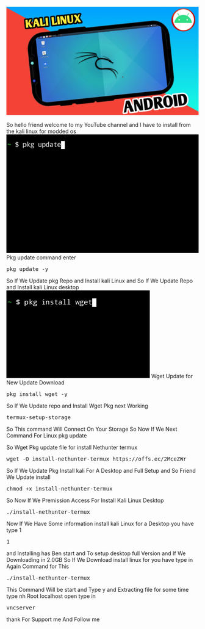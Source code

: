 ![image alt](https://github.com/Arsal132/Kali-Linux-install-on-Termux/blob/4f358582c08045fc5b50237946a3dd16dab811d3/Build/20241128_140817.jpg)

So hello friend welcome to my YouTube channel and I have to install from the kali linux for modded os 
![image alt](https://github.com/Arsal132/Kali-Linux-install-on-Termux/blob/main/1734169048668.jpg)
Pkg update command enter 

<pre>pkg update -y</pre>
So If We Update pkg Repo and Install kali Linux and So If We Update Repo and Install kali Linux desktop 
![image alt](https://github.com/Arsal132/Kali-Linux-install-on-Termux/blob/main/1734168660316.jpg)
Wget Update for New Update Download 
<pre>pkg install wget -y</pre>
So If We Update repo and Install Wget Pkg next Working 
<pre>termux-setup-storage</pre>
So This command Will Connect On Your Storage 
So Now If We Next Command For Linux pkg update 

So Wget Pkg update file for install Nethunter termux 
<pre>wget -O install-nethunter-termux https://offs.ec/2MceZWr</pre>
So If We Update Pkg Install kali For A Desktop and Full Setup and So Friend We Update install 
<pre>chmod +x install-nethunter-termux</pre>
So Now If We Premission Access For Install Kali Linux Desktop 
<pre>./install-nethunter-termux</pre>
Now If We Have Some information install kali Linux for a Desktop 
you have type 1 
<pre>1</pre>
and Installing has Ben start and To setup desktop full Version and If We Downloading in 2.0GB 
So If We Download install linux for you have type in Again Command for This 
<pre>./install-nethunter-termux</pre>
This Command Will be start and Type y and Extracting file for some time 
type nh 
Root localhost open 
type in 
<pre>vncserver</pre>
thank For Support me And Follow me 
